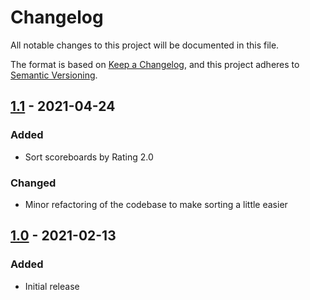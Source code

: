 # Changelog
All notable changes to this project will be documented in this file.

The format is based on [Keep a Changelog](https://keepachangelog.com/en/1.0.0/),
and this project adheres to [Semantic Versioning](https://semver.org/spec/v2.0.0.html).

<!-- ## [Unreleased] -->

## [1.1] - 2021-04-24
### Added
- Sort scoreboards by Rating 2.0

### Changed
- Minor refactoring of the codebase to make sorting a little easier

## [1.0] - 2021-02-13
### Added
- Initial release

[Unreleased]: https://github.com/traschke/csgostats-rating20-userscript/compare/v1.1...HEAD
[1.1]: https://github.com/traschke/csgostats-rating20-userscript/compare/v1.0...v1.1
[1.0]: https://github.com/traschke/csgostats-rating20-userscript/releases/tag/v1.0
